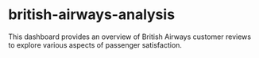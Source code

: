 # british-airways-analysis
This dashboard provides an overview of British Airways customer reviews to explore various aspects of passenger satisfaction.
